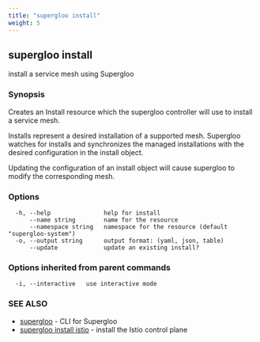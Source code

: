 ```yaml
---
title: "supergloo install"
weight: 5
---
```

## supergloo install

install a service mesh using Supergloo

### Synopsis

Creates an Install resource which the supergloo controller 
will use to install a service mesh.

Installs represent a desired installation of a supported mesh.
Supergloo watches for installs and synchronizes the managed installations
with the desired configuration in the install object.

Updating the configuration of an install object will cause supergloo to 
modify the corresponding mesh.




### Options

```
  -h, --help               help for install
      --name string        name for the resource
      --namespace string   namespace for the resource (default "supergloo-system")
  -o, --output string      output format: (yaml, json, table)
      --update             update an existing install?
```

### Options inherited from parent commands

```
  -i, --interactive   use interactive mode
```

### SEE ALSO

* [supergloo](../supergloo)	 - CLI for Supergloo
* [supergloo install istio](../supergloo_install_istio)	 - install the Istio control plane

